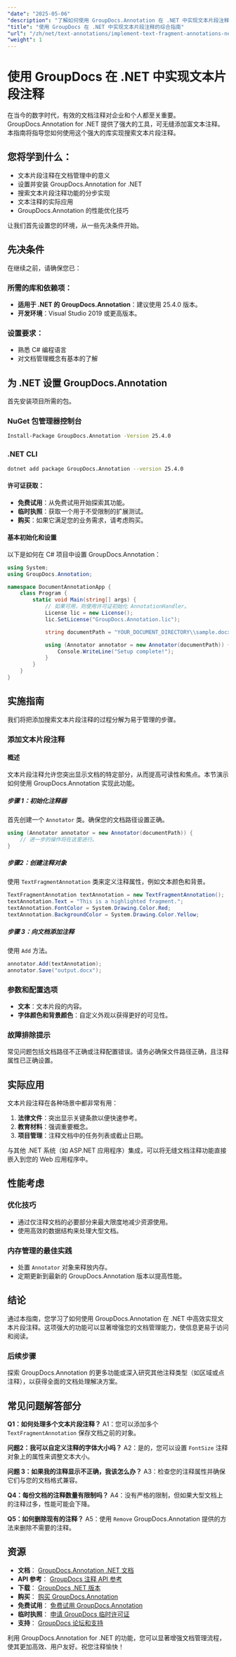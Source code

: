 ```yaml
---
"date": "2025-05-06"
"description": "了解如何使用 GroupDocs.Annotation 在 .NET 中实现文本片段注释。本指南涵盖高效文档管理的设置、实现和实际应用。"
"title": "使用 GroupDocs 在 .NET 中实现文本片段注释的综合指南"
"url": "/zh/net/text-annotations/implement-text-fragment-annotations-net-groupdocs/"
"weight": 1
---
```


# 使用 GroupDocs 在 .NET 中实现文本片段注释

在当今的数字时代，有效的文档注释对企业和个人都至关重要。GroupDocs.Annotation for .NET 提供了强大的工具，可无缝添加富文本注释。本指南将指导您如何使用这个强大的库实现搜索文本片段注释。

## 您将学到什么：
- 文本片段注释在文档管理中的意义
- 设置并安装 GroupDocs.Annotation for .NET
- 搜索文本片段注释功能的分步实现
- 文本注释的实际应用
- GroupDocs.Annotation 的性能优化技巧

让我们首先设置您的环境，从一些先决条件开始。

## 先决条件

在继续之前，请确保您已：

### 所需的库和依赖项：
- **适用于 .NET 的 GroupDocs.Annotation**：建议使用 25.4.0 版本。
- **开发环境**：Visual Studio 2019 或更高版本。

### 设置要求：
- 熟悉 C# 编程语言
- 对文档管理概念有基本的了解

## 为 .NET 设置 GroupDocs.Annotation

首先安装项目所需的包。

### NuGet 包管理器控制台
```bash
Install-Package GroupDocs.Annotation -Version 25.4.0
```

### .NET CLI
```bash
dotnet add package GroupDocs.Annotation --version 25.4.0
```

#### 许可证获取：
- **免费试用**：从免费试用开始探索其功能。
- **临时执照**：获取一个用于不受限制的扩展测试。
- **购买**：如果它满足您的业务需求，请考虑购买。

#### 基本初始化和设置
以下是如何在 C# 项目中设置 GroupDocs.Annotation：

```csharp
using System;
using GroupDocs.Annotation;

namespace DocumentAnnotationApp {
    class Program {
        static void Main(string[] args) {
            // 如果可用，则使用许可证初始化 AnnotationHandler。
            License lic = new License();
            lic.SetLicense("GroupDocs.Annotation.lic");

            string documentPath = "YOUR_DOCUMENT_DIRECTORY\\sample.docx";

            using (Annotator annotator = new Annotator(documentPath)) {
                Console.WriteLine("Setup complete!");
            }
        }
    }
}
```

## 实施指南
我们将把添加搜索文本片段注释的过程分解为易于管理的步骤。

### 添加文本片段注释
#### 概述
文本片段注释允许您突出显示文档的特定部分，从而提高可读性和焦点。本节演示如何使用 GroupDocs.Annotation 实现此功能。

##### 步骤 1：初始化注释器
首先创建一个 `Annotator` 类。确保您的文档路径设置正确。

```csharp
using (Annotator annotator = new Annotator(documentPath)) {
    // 进一步的操作将在这里进行。
}
```

##### 步骤2：创建注释对象
使用 `TextFragmentAnnotation` 类来定义注释属性，例如文本颜色和背景。

```csharp
TextFragmentAnnotation textAnnotation = new TextFragmentAnnotation();
textAnnotation.Text = "This is a highlighted fragment.";
textAnnotation.FontColor = System.Drawing.Color.Red;
textAnnotation.BackgroundColor = System.Drawing.Color.Yellow;
```

##### 步骤 3：向文档添加注释
使用 `Add` 方法。

```csharp
annotator.Add(textAnnotation);
annotator.Save("output.docx");
```

### 参数和配置选项
- **文本**：文本片段的内容。
- **字体颜色和背景颜色**：自定义外观以获得更好的可见性。

### 故障排除提示
常见问题包括文档路径不正确或注释配置错误。请务必确保文件路径正确，且注释属性已正确设置。

## 实际应用
文本片段注释在各种场景中都非常有用：
1. **法律文件**：突出显示关键条款以便快速参考。
2. **教育材料**：强调重要概念。
3. **项目管理**：注释文档中的任务列表或截止日期。

与其他 .NET 系统（如 ASP.NET 应用程序）集成，可以将无缝文档注释功能直接嵌入到您的 Web 应用程序中。

## 性能考虑
### 优化技巧
- 通过仅注释文档的必要部分来最大限度地减少资源使用。
- 使用高效的数据结构来处理大型文档。

### 内存管理的最佳实践
- 处置 `Annotator` 对象来释放内存。
- 定期更新到最新的 GroupDocs.Annotation 版本以提高性能。

## 结论
通过本指南，您学习了如何使用 GroupDocs.Annotation 在 .NET 中高效实现文本片段注释。这项强大的功能可以显著增强您的文档管理能力，使信息更易于访问和阅读。

### 后续步骤
探索 GroupDocs.Annotation 的更多功能或深入研究其他注释类型（如区域或点注释），以获得全面的文档处理解决方案。

## 常见问题解答部分
**Q1：如何处理多个文本片段注释？**
A1：您可以添加多个 `TextFragmentAnnotation` 保存文档之前的对象。

**问题2：我可以自定义注释的字体大小吗？**
A2：是的，您可以设置 `FontSize` 注释对象上的属性来调整文本大小。

**问题 3：如果我的注释显示不正确，我该怎么办？**
A3：检查您的注释属性并确保它们与您的文档格式兼容。

**Q4：每份文档的注释数量有限制吗？**
A4：没有严格的限制，但如果大型文档上的注释过多，性能可能会下降。

**Q5：如何删除现有的注释？**
A5：使用 `Remove` GroupDocs.Annotation 提供的方法来删除不需要的注释。

## 资源
- **文档**： [GroupDocs.Annotation .NET 文档](https://docs.groupdocs.com/annotation/net/)
- **API 参考**： [GroupDocs 注释 API 参考](https://reference.groupdocs.com/annotation/net/)
- **下载**： [GroupDocs .NET 版本](https://releases.groupdocs.com/annotation/net/)
- **购买**： [购买 GroupDocs.Annotation](https://purchase.groupdocs.com/buy)
- **免费试用**： [免费试用 GroupDocs.Annotation](https://releases.groupdocs.com/annotation/net/)
- **临时执照**： [申请 GroupDocs 临时许可证](https://purchase.groupdocs.com/temporary-license/)
- **支持**： [GroupDocs 论坛和支持](https://forum.groupdocs.com/c/annotation/)

利用 GroupDocs.Annotation for .NET 的功能，您可以显著增强文档管理流程，使其更加高效、用户友好。祝您注释愉快！
